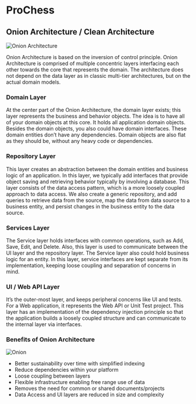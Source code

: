 
# ProChess

## Onion Architecture / Clean Architecture

![Onion Architecture](https://www.codeguru.com/wp-content/uploads/2021/07/Onion1.png)

Onion Architecture is based on the inversion of control principle. 
Onion Architecture is comprised of multiple concentric layers interfacing each other towards 
the core that represents the domain. The architecture does not depend on the data layer as in 
classic multi-tier architectures, but on the actual domain models.

### Domain Layer

At the center part of the Onion Architecture, the domain layer exists; this layer represents 
the business and behavior objects. The idea is to have all of your domain objects at this core. 
It holds all application domain objects. Besides the domain objects, you also could have domain interfaces. 
These domain entities don’t have any dependencies. Domain objects are also flat as they should be, without 
any heavy code or dependencies.

### Repository Layer

This layer creates an abstraction between the domain entities and business logic of an application. 
In this layer, we typically add interfaces that provide object saving and retrieving behavior typically 
by involving a database. This layer consists of the data access pattern, which is a more loosely coupled 
approach to data access. We also create a generic repository, and add queries to retrieve data from the source, 
map the data from data source to a business entity, and persist changes in the business entity to the data source.

### Services Layer

The Service layer holds interfaces with common operations, such as Add, Save, Edit, and Delete. 
Also, this layer is used to communicate between the UI layer and the repository layer. 
The Service layer also could hold business logic for an entity. In this layer, service interfaces are 
kept separate from its implementation, keeping loose coupling and separation of concerns in mind.

### UI / Web API Layer

It’s the outer-most layer, and keeps peripheral concerns like UI and tests. For a Web application, 
it represents the Web API or Unit Test project. This layer has an implementation of the dependency 
injection principle so that the application builds a loosely coupled structure and can communicate to the 
internal layer via interfaces.

### Benefits of Onion Architecture

![Onion](https://portals.clarity-ventures.com/portals/0/images/articles/1382/lead-gen-marketing-clarity.png)

- Better sustainability over time with simplified indexing
- Reduce dependencies within your platform
- Loose coupling between layers
- Flexible infrastructure enabling free range use of data
- Removes the need for common or shared documents/projects
- Data Access and UI layers are reduced in size and complexity
